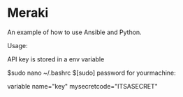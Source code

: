 # Meraki

An example of how to use Ansible and Python.

Usage:

API key is stored in a env variable

$sudo nano ~/.bashrc
$[sudo] password for yourmachine:

variable name="key"
mysecretcode="ITSASECRET"
